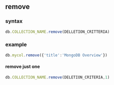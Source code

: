 ## remove
### syntax
```js
db.COLLECTION_NAME.remove(DELLETION_CRITTERIA)
```
### example
```js
db.mycol.remove({'title':'MongoDB Overview'})
```
#### remove just one
```js
db.COLLECTION_NAME.remove(DELETION_CRITERIA,1)
```

